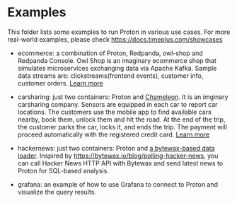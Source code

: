 # Examples

This folder lists some examples to run Proton in various use cases. For more real-world examples, please check https://docs.timeplus.com/showcases

- ecommerce: a combination of Proton, Redpanda, owl-shop and Redpanda Console. Owl Shop is an imaginary ecommerce shop that simulates microservices exchanging data via Apache Kafka. Sample data streams are: clickstreams(frontend events), customer info, customer orders. [Learn more](https://docs.timeplus.com/proton-kafka#tutorial)

- carsharing: just two containers: Proton and [Chameleon](https://github.com/timeplus-io/chameleon). It is an imginary carsharing company. Sensors are equipped in each car to report car locations. The customers use the mobile app to find available cars nearby, book them, unlock them and hit the road. At the end of the trip, the customer parks the car, locks it, and ends the trip. The payment will proceed automatically with the registered credit card. [Learn more](https://docs.timeplus.com/usecases)

- hackernews: just two containers: Proton and [a bytewax-based data loader](https://github.com/timeplus-io/proton-python-driver/tree/develop/example/bytewax). Inspired by https://bytewax.io/blog/polling-hacker-news, you can call Hacker News HTTP API with Bytewax and send latest news to Proton for SQL-based analysis.

- grafana: an example of how to use Grafana to connect to Proton and visualize the query results.
